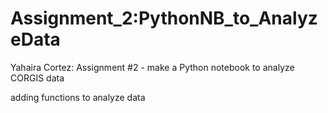 # Assignment_2:PythonNB_to_AnalyzeData
Yahaira Cortez: Assignment #2 - make a Python notebook to analyze CORGIS data
 
adding functions to analyze data
